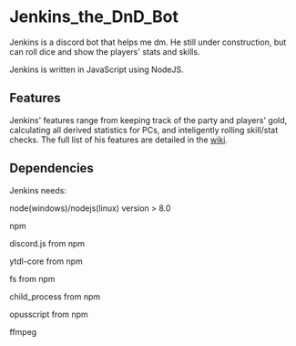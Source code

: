 # Jenkins_the_DnD_Bot
Jenkins is a discord bot that helps me dm. He still under construction, but can roll dice and show the players' stats and skills.

Jenkins is written in JavaScript using NodeJS.

## Features
Jenkins' features range from keeping track of the party and players' gold, calculating all derived statistics for PCs, and inteligently rolling skill/stat checks. The full list of his features are detailed in the [wiki](https://github.com/jac21934/Jenkins_the_DnD_Bot/wiki).
## Dependencies
Jenkins needs:

 node(windows)/nodejs(linux) version > 8.0

 npm
 
 discord.js from npm
 
 ytdl-core from npm
 
 fs from npm
 
 child_process from npm
 
 opusscript from npm
 
 ffmpeg
